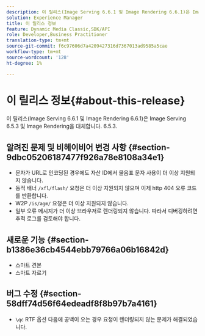 ```yaml
---
description: 이 릴리스(Image Serving 6.6.1 및 Image Rendering 6.6.1)은 Image Serving 6.5.3 및 Image Rendering을 대체합니다. 6.5.3.
solution: Experience Manager
title: 이 릴리스 정보
feature: Dynamic Media Classic,SDK/API
role: Developer,Business Practitioner
translation-type: tm+mt
source-git-commit: f6c97606d7a4209427316d7367013ad9585a5cae
workflow-type: tm+mt
source-wordcount: '128'
ht-degree: 1%

---
```



# 이 릴리스 정보{#about-this-release}

이 릴리스(Image Serving 6.6.1 및 Image Rendering 6.6.1)은 Image Serving 6.5.3 및 Image Rendering을 대체합니다. 6.5.3.

## 알려진 문제 및 비헤이비어 변경 사항 {#section-9dbc05206187477f926a78e8108a34e1}

* 문자가 URL로 인코딩된 경우에도 자산 ID에서 물음표 문자 사용이 더 이상 지원되지 않습니다.
* 동적 배너 `/xfl/flash/` 요청은 더 이상 지원되지 않으며 이제 http 404 오류 코드를 반환합니다.
* W2P `/is/agm/` 요청은 더 이상 지원되지 않습니다.
* 일부 오류 메시지가 더 이상 브라우저로 렌더링되지 않습니다. 따라서 디버깅하려면 추적 로그를 검토해야 합니다.

## 새로운 기능 {#section-b1386e36cb4544ebb79766a06b16842d}

* 스마트 견본
* 스마트 자르기

## 버그 수정 {#section-58dff74d56f64edeadf8f8b97b7a4161}

* `\qc` RTF 옵션 다음에 공백이 오는 경우 요청이 렌더링되지 않는 문제가 해결되었습니다.

